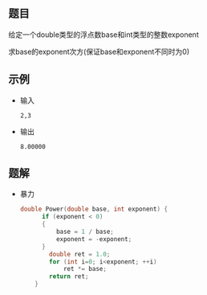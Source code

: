 ## 题目

给定一个double类型的浮点数base和int类型的整数exponent

求base的exponent次方(保证base和exponent不同时为0)

## 示例

- 输入

  ```
  2,3
  ```
  
- 输出

  ```
  8.00000
  ```

## 题解

- 暴力

  ```c++
  double Power(double base, int exponent) {
      	if (exponent < 0) 
      	{
          	base = 1 / base;
          	exponent = -exponent;
      	}
          double ret = 1.0;
          for (int i=0; i<exponent; ++i) 
              ret *= base;
          return ret;
      }
  ```
  
  
  

